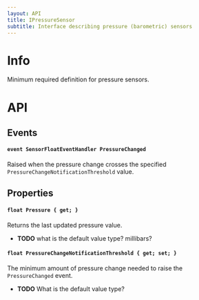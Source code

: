 ```yaml
---
layout: API
title: IPressureSensor
subtitle: Interface describing pressure (barometric) sensors
---
```


# Info

Minimum required definition for pressure sensors.

# API

## Events

#### `event SensorFloatEventHandler PressureChanged`

Raised when the pressure change crosses the specified `PressureChangeNotificationThreshold` value.

## Properties

#### `float Pressure { get; }`

Returns the last updated pressure value.

* **TODO** what is the default value type? millibars?

#### `float PressureChangeNotificationThreshold { get; set; }`

The minimum amount of pressure change needed to raise the `PressureChanged` event.

* **TODO** What is the default value type?

